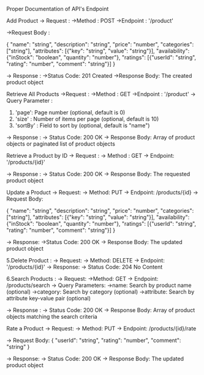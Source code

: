 Proper Documentation of API's Endpoint


Add Product -> Request : ->Method : POST ->Endpoint : '/product'

->Request Body :

{ "name": "string", "description": "string", "price": "number", "categories": ["string"], "attributes": [{"key": "string", "value": "string"}], "availability": {"inStock": "boolean", "quantity": "number"}, "ratings": [{"userId": "string", "rating": "number", "comment": "string"}] }


-> Response :
->Status Code: 201 Created
->Response Body: The created product object



Retrieve All Products ->Request : ->Method : GET ->Endpoint : '/product'
-> Query Parameter :
1. 'page': Page number (optional, default is 0)
2. 'size' : Number of items per page (optional, default is 10)
3. 'sortBy' : Field to sort by (optional, default is "name")


-> Response :
-> Status Code: 200 OK
-> Response Body: Array of product objects or paginated list of product objects

Retrieve a Product by ID
-> Request :
-> Method : GET -> Endpoint: '/products/{id}'


-> Response :
-> Status Code: 200 OK -> Response Body: The requested product object



Update a Product
-> Request: -> Method: PUT -> Endpoint: /products/{id} -> Request Body:

{ "name": "string", "description": "string", "price": "number", "categories": ["string"], "attributes": [{"key": "string", "value": "string"}], "availability": {"inStock": "boolean", "quantity": "number"}, "ratings": [{"userId": "string", "rating": "number", "comment": "string"}] }

-> Response: ->Status Code: 200 OK -> Response Body: The updated product object





5.Delete Product : -> Request:
-> Method: DELETE -> Endpoint: '/products/{id}'
-> Response:
-> Status Code: 204 No Content




6.Search Products : -> Request:
->Method: GET -> Endpoint: /products/search -> Query Parameters:
->name: Search by product name (optional)
->category: Search by category (optional)
->attribute: Search by attribute key-value pair (optional)


-> Response : -> Status Code: 200 OK -> Response Body: Array of product objects matching the search criteria



Rate a Product
-> Request:
-> Method: PUT -> Endpoint: /products/{id}/rate

-> Request Body:
{ "userId": "string", "rating": "number", "comment": "string" }


-> Response:
-> Status Code: 200 OK -> Response Body: The updated product object

